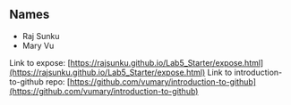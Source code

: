 ## Names
- Raj Sunku
- Mary Vu
  
Link to expose: [https://rajsunku.github.io/Lab5_Starter/expose.html](https://rajsunku.github.io/Lab5_Starter/expose.html)
Link to introduction-to-github repo: [https://github.com/vumary/introduction-to-github](https://github.com/vumary/introduction-to-github)